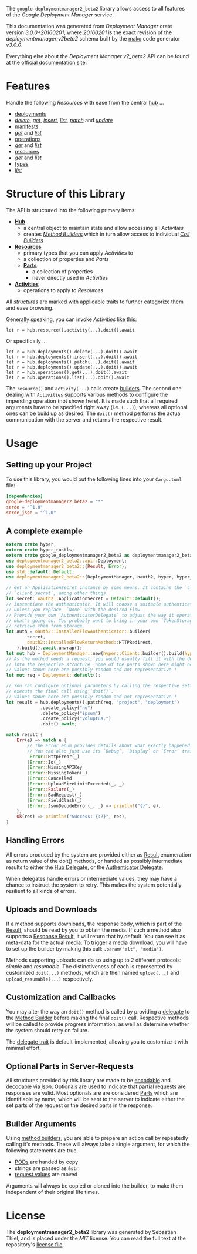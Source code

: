 <!---
DO NOT EDIT !
This file was generated automatically from 'src/mako/api/README.md.mako'
DO NOT EDIT !
-->
The `google-deploymentmanager2_beta2` library allows access to all features of the *Google Deployment Manager* service.

This documentation was generated from *Deployment Manager* crate version *3.0.0+20160201*, where *20160201* is the exact revision of the *deploymentmanager:v2beta2* schema built by the [mako](http://www.makotemplates.org/) code generator *v3.0.0*.

Everything else about the *Deployment Manager* *v2_beta2* API can be found at the
[official documentation site](https://developers.google.com/deployment-manager/).
# Features

Handle the following *Resources* with ease from the central [hub](https://docs.rs/google-deploymentmanager2_beta2/3.0.0+20160201/google_deploymentmanager2_beta2/DeploymentManager) ... 

* [deployments](https://docs.rs/google-deploymentmanager2_beta2/3.0.0+20160201/google_deploymentmanager2_beta2/api::Deployment)
 * [*delete*](https://docs.rs/google-deploymentmanager2_beta2/3.0.0+20160201/google_deploymentmanager2_beta2/api::DeploymentDeleteCall), [*get*](https://docs.rs/google-deploymentmanager2_beta2/3.0.0+20160201/google_deploymentmanager2_beta2/api::DeploymentGetCall), [*insert*](https://docs.rs/google-deploymentmanager2_beta2/3.0.0+20160201/google_deploymentmanager2_beta2/api::DeploymentInsertCall), [*list*](https://docs.rs/google-deploymentmanager2_beta2/3.0.0+20160201/google_deploymentmanager2_beta2/api::DeploymentListCall), [*patch*](https://docs.rs/google-deploymentmanager2_beta2/3.0.0+20160201/google_deploymentmanager2_beta2/api::DeploymentPatchCall) and [*update*](https://docs.rs/google-deploymentmanager2_beta2/3.0.0+20160201/google_deploymentmanager2_beta2/api::DeploymentUpdateCall)
* [manifests](https://docs.rs/google-deploymentmanager2_beta2/3.0.0+20160201/google_deploymentmanager2_beta2/api::Manifest)
 * [*get*](https://docs.rs/google-deploymentmanager2_beta2/3.0.0+20160201/google_deploymentmanager2_beta2/api::ManifestGetCall) and [*list*](https://docs.rs/google-deploymentmanager2_beta2/3.0.0+20160201/google_deploymentmanager2_beta2/api::ManifestListCall)
* [operations](https://docs.rs/google-deploymentmanager2_beta2/3.0.0+20160201/google_deploymentmanager2_beta2/api::Operation)
 * [*get*](https://docs.rs/google-deploymentmanager2_beta2/3.0.0+20160201/google_deploymentmanager2_beta2/api::OperationGetCall) and [*list*](https://docs.rs/google-deploymentmanager2_beta2/3.0.0+20160201/google_deploymentmanager2_beta2/api::OperationListCall)
* [resources](https://docs.rs/google-deploymentmanager2_beta2/3.0.0+20160201/google_deploymentmanager2_beta2/api::Resource)
 * [*get*](https://docs.rs/google-deploymentmanager2_beta2/3.0.0+20160201/google_deploymentmanager2_beta2/api::ResourceGetCall) and [*list*](https://docs.rs/google-deploymentmanager2_beta2/3.0.0+20160201/google_deploymentmanager2_beta2/api::ResourceListCall)
* [types](https://docs.rs/google-deploymentmanager2_beta2/3.0.0+20160201/google_deploymentmanager2_beta2/api::Type)
 * [*list*](https://docs.rs/google-deploymentmanager2_beta2/3.0.0+20160201/google_deploymentmanager2_beta2/api::TypeListCall)




# Structure of this Library

The API is structured into the following primary items:

* **[Hub](https://docs.rs/google-deploymentmanager2_beta2/3.0.0+20160201/google_deploymentmanager2_beta2/DeploymentManager)**
    * a central object to maintain state and allow accessing all *Activities*
    * creates [*Method Builders*](https://docs.rs/google-deploymentmanager2_beta2/3.0.0+20160201/google_deploymentmanager2_beta2/client::MethodsBuilder) which in turn
      allow access to individual [*Call Builders*](https://docs.rs/google-deploymentmanager2_beta2/3.0.0+20160201/google_deploymentmanager2_beta2/client::CallBuilder)
* **[Resources](https://docs.rs/google-deploymentmanager2_beta2/3.0.0+20160201/google_deploymentmanager2_beta2/client::Resource)**
    * primary types that you can apply *Activities* to
    * a collection of properties and *Parts*
    * **[Parts](https://docs.rs/google-deploymentmanager2_beta2/3.0.0+20160201/google_deploymentmanager2_beta2/client::Part)**
        * a collection of properties
        * never directly used in *Activities*
* **[Activities](https://docs.rs/google-deploymentmanager2_beta2/3.0.0+20160201/google_deploymentmanager2_beta2/client::CallBuilder)**
    * operations to apply to *Resources*

All *structures* are marked with applicable traits to further categorize them and ease browsing.

Generally speaking, you can invoke *Activities* like this:

```Rust,ignore
let r = hub.resource().activity(...).doit().await
```

Or specifically ...

```ignore
let r = hub.deployments().delete(...).doit().await
let r = hub.deployments().insert(...).doit().await
let r = hub.deployments().patch(...).doit().await
let r = hub.deployments().update(...).doit().await
let r = hub.operations().get(...).doit().await
let r = hub.operations().list(...).doit().await
```

The `resource()` and `activity(...)` calls create [builders][builder-pattern]. The second one dealing with `Activities` 
supports various methods to configure the impending operation (not shown here). It is made such that all required arguments have to be 
specified right away (i.e. `(...)`), whereas all optional ones can be [build up][builder-pattern] as desired.
The `doit()` method performs the actual communication with the server and returns the respective result.

# Usage

## Setting up your Project

To use this library, you would put the following lines into your `Cargo.toml` file:

```toml
[dependencies]
google-deploymentmanager2_beta2 = "*"
serde = "^1.0"
serde_json = "^1.0"
```

## A complete example

```Rust
extern crate hyper;
extern crate hyper_rustls;
extern crate google_deploymentmanager2_beta2 as deploymentmanager2_beta2;
use deploymentmanager2_beta2::api::Deployment;
use deploymentmanager2_beta2::{Result, Error};
use std::default::Default;
use deploymentmanager2_beta2::{DeploymentManager, oauth2, hyper, hyper_rustls};

// Get an ApplicationSecret instance by some means. It contains the `client_id` and 
// `client_secret`, among other things.
let secret: oauth2::ApplicationSecret = Default::default();
// Instantiate the authenticator. It will choose a suitable authentication flow for you, 
// unless you replace  `None` with the desired Flow.
// Provide your own `AuthenticatorDelegate` to adjust the way it operates and get feedback about 
// what's going on. You probably want to bring in your own `TokenStorage` to persist tokens and
// retrieve them from storage.
let auth = oauth2::InstalledFlowAuthenticator::builder(
        secret,
        oauth2::InstalledFlowReturnMethod::HTTPRedirect,
    ).build().await.unwrap();
let mut hub = DeploymentManager::new(hyper::Client::builder().build(hyper_rustls::HttpsConnector::with_native_roots()), auth);
// As the method needs a request, you would usually fill it with the desired information
// into the respective structure. Some of the parts shown here might not be applicable !
// Values shown here are possibly random and not representative !
let mut req = Deployment::default();

// You can configure optional parameters by calling the respective setters at will, and
// execute the final call using `doit()`.
// Values shown here are possibly random and not representative !
let result = hub.deployments().patch(req, "project", "deployment")
             .update_policy("no")
             .delete_policy("ipsum")
             .create_policy("voluptua.")
             .doit().await;

match result {
    Err(e) => match e {
        // The Error enum provides details about what exactly happened.
        // You can also just use its `Debug`, `Display` or `Error` traits
         Error::HttpError(_)
        |Error::Io(_)
        |Error::MissingAPIKey
        |Error::MissingToken(_)
        |Error::Cancelled
        |Error::UploadSizeLimitExceeded(_, _)
        |Error::Failure(_)
        |Error::BadRequest(_)
        |Error::FieldClash(_)
        |Error::JsonDecodeError(_, _) => println!("{}", e),
    },
    Ok(res) => println!("Success: {:?}", res),
}

```
## Handling Errors

All errors produced by the system are provided either as [Result](https://docs.rs/google-deploymentmanager2_beta2/3.0.0+20160201/google_deploymentmanager2_beta2/client::Result) enumeration as return value of
the doit() methods, or handed as possibly intermediate results to either the 
[Hub Delegate](https://docs.rs/google-deploymentmanager2_beta2/3.0.0+20160201/google_deploymentmanager2_beta2/client::Delegate), or the [Authenticator Delegate](https://docs.rs/yup-oauth2/*/yup_oauth2/trait.AuthenticatorDelegate.html).

When delegates handle errors or intermediate values, they may have a chance to instruct the system to retry. This 
makes the system potentially resilient to all kinds of errors.

## Uploads and Downloads
If a method supports downloads, the response body, which is part of the [Result](https://docs.rs/google-deploymentmanager2_beta2/3.0.0+20160201/google_deploymentmanager2_beta2/client::Result), should be
read by you to obtain the media.
If such a method also supports a [Response Result](https://docs.rs/google-deploymentmanager2_beta2/3.0.0+20160201/google_deploymentmanager2_beta2/client::ResponseResult), it will return that by default.
You can see it as meta-data for the actual media. To trigger a media download, you will have to set up the builder by making
this call: `.param("alt", "media")`.

Methods supporting uploads can do so using up to 2 different protocols: 
*simple* and *resumable*. The distinctiveness of each is represented by customized 
`doit(...)` methods, which are then named `upload(...)` and `upload_resumable(...)` respectively.

## Customization and Callbacks

You may alter the way an `doit()` method is called by providing a [delegate](https://docs.rs/google-deploymentmanager2_beta2/3.0.0+20160201/google_deploymentmanager2_beta2/client::Delegate) to the 
[Method Builder](https://docs.rs/google-deploymentmanager2_beta2/3.0.0+20160201/google_deploymentmanager2_beta2/client::CallBuilder) before making the final `doit()` call. 
Respective methods will be called to provide progress information, as well as determine whether the system should 
retry on failure.

The [delegate trait](https://docs.rs/google-deploymentmanager2_beta2/3.0.0+20160201/google_deploymentmanager2_beta2/client::Delegate) is default-implemented, allowing you to customize it with minimal effort.

## Optional Parts in Server-Requests

All structures provided by this library are made to be [encodable](https://docs.rs/google-deploymentmanager2_beta2/3.0.0+20160201/google_deploymentmanager2_beta2/client::RequestValue) and 
[decodable](https://docs.rs/google-deploymentmanager2_beta2/3.0.0+20160201/google_deploymentmanager2_beta2/client::ResponseResult) via *json*. Optionals are used to indicate that partial requests are responses 
are valid.
Most optionals are are considered [Parts](https://docs.rs/google-deploymentmanager2_beta2/3.0.0+20160201/google_deploymentmanager2_beta2/client::Part) which are identifiable by name, which will be sent to 
the server to indicate either the set parts of the request or the desired parts in the response.

## Builder Arguments

Using [method builders](https://docs.rs/google-deploymentmanager2_beta2/3.0.0+20160201/google_deploymentmanager2_beta2/client::CallBuilder), you are able to prepare an action call by repeatedly calling it's methods.
These will always take a single argument, for which the following statements are true.

* [PODs][wiki-pod] are handed by copy
* strings are passed as `&str`
* [request values](https://docs.rs/google-deploymentmanager2_beta2/3.0.0+20160201/google_deploymentmanager2_beta2/client::RequestValue) are moved

Arguments will always be copied or cloned into the builder, to make them independent of their original life times.

[wiki-pod]: http://en.wikipedia.org/wiki/Plain_old_data_structure
[builder-pattern]: http://en.wikipedia.org/wiki/Builder_pattern
[google-go-api]: https://github.com/google/google-api-go-client

# License
The **deploymentmanager2_beta2** library was generated by Sebastian Thiel, and is placed 
under the *MIT* license.
You can read the full text at the repository's [license file][repo-license].

[repo-license]: https://github.com/Byron/google-apis-rsblob/main/LICENSE.md
